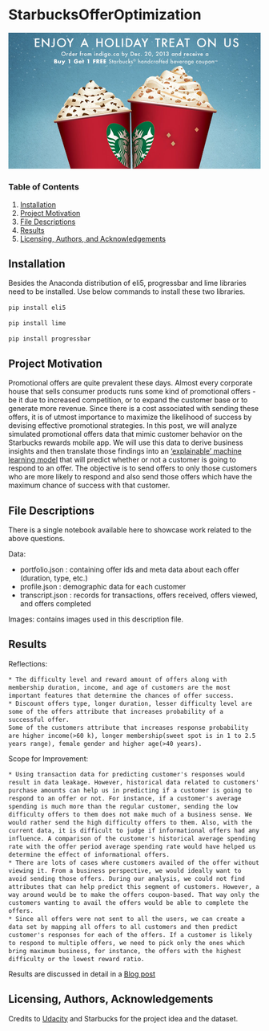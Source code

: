 # StarbucksOfferOptimization
![cover image](images/starbucks_cover_image.jpg)

### Table of Contents

1. [Installation](#installation)
2. [Project Motivation](#motivation)
3. [File Descriptions](#files)
4. [Results](#results)
5. [Licensing, Authors, and Acknowledgements](#licensing)

## Installation <a name="installation"></a>

Besides the Anaconda distribution of eli5, progressbar and lime libraries need to be installed.
Use below commands to install these two libraries.

`pip install eli5`

`pip install lime`

`pip install progressbar`


## Project Motivation<a name="motivation"></a>

Promotional offers are quite prevalent these days. Almost every corporate house that sells consumer products runs some kind of promotional offers -be it due to increased competition, or to expand the customer base or to generate more revenue. Since there is a cost associated with sending these offers, it is of utmost importance to maximize the likelihood of success by devising effective promotional strategies.
In this post, we will analyze simulated promotional offers data that mimic customer behavior on the Starbucks rewards mobile app. We will use this data to derive business insights and then translate those findings into an [‘explainable’ machine learning model](https://en.wikipedia.org/wiki/Explainable_artificial_intelligence) that will predict whether or not a customer is going to respond to an offer. The objective is to send offers to only those customers who are more likely to respond and also send those offers which have the maximum chance of success with that customer.

## File Descriptions <a name="files"></a>

There is a single notebook available here to showcase work related to the above questions.

Data:
* portfolio.json : containing offer ids and meta data about each offer (duration, type, etc.)
* profile.json : demographic data for each customer
* transcript.json : records for transactions, offers received, offers viewed, and offers completed

Images: contains images used in this description file.

## Results<a name="results"></a>

Reflections:

    * The difficulty level and reward amount of offers along with membership duration, income, and age of customers are the most important features that determine the chances of offer success.
    * Discount offers type, longer duration, lesser difficulty level are some of the offers attribute that increases probability of a successful offer.
    Some of the customers attribute that increases response probability are higher income(>60 k), longer membership(sweet spot is in 1 to 2.5 years range), female gender and higher age(>40 years).

Scope for Improvement:

    * Using transaction data for predicting customer's responses would result in data leakage. However, historical data related to customers' purchase amounts can help us in predicting if a customer is going to respond to an offer or not. For instance, if a customer's average spending is much more than the regular customer, sending the low difficulty offers to them does not make much of a business sense. We would rather send the high difficulty offers to them. Also, with the current data, it is difficult to judge if informational offers had any influence. A comparison of the customer's historical average spending rate with the offer period average spending rate would have helped us determine the effect of informational offers.
    * There are lots of cases where customers availed of the offer without viewing it. From a business perspective, we would ideally want to avoid sending those offers. During our analysis, we could not find attributes that can help predict this segment of customers. However, a way around would be to make the offers coupon-based. That way only the customers wanting to avail the offers would be able to complete the offers.
    * Since all offers were not sent to all the users, we can create a data set by mapping all offers to all customers and then predict customer's responses for each of the offers. If a customer is likely to respond to multiple offers, we need to pick only the ones which bring maximum business, for instance, the offers with the highest difficulty or the lowest reward ratio.



Results are discussed in detail in a [Blog post](https://medium.com/@samardolui/cdf9bcedd48a)

## Licensing, Authors, Acknowledgements<a name="licensing"></a>

Credits to [Udacity](https://www.udacity.com/) and Starbucks for the project idea and the dataset.
